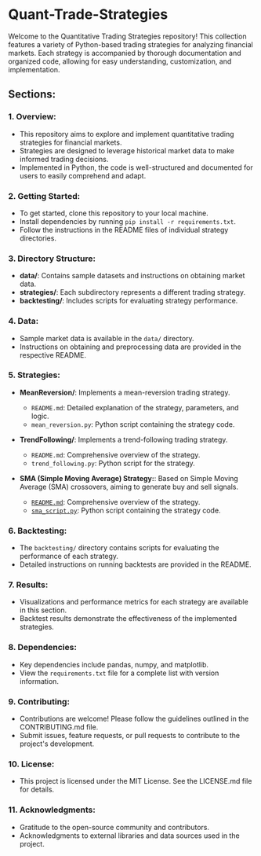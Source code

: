 # Quant-Trade-Strategies

Welcome to the Quantitative Trading Strategies repository! This collection features a variety of Python-based trading strategies for analyzing financial markets. Each strategy is accompanied by thorough documentation and organized code, allowing for easy understanding, customization, and implementation.

## Sections:

### 1. Overview:

- This repository aims to explore and implement quantitative trading strategies for financial markets.
- Strategies are designed to leverage historical market data to make informed trading decisions.
- Implemented in Python, the code is well-structured and documented for users to easily comprehend and adapt.

### 2. Getting Started:

- To get started, clone this repository to your local machine.
- Install dependencies by running `pip install -r requirements.txt`.
- Follow the instructions in the README files of individual strategy directories.

### 3. Directory Structure:

- **data/**: Contains sample datasets and instructions on obtaining market data.
- **strategies/**: Each subdirectory represents a different trading strategy.
- **backtesting/**: Includes scripts for evaluating strategy performance.

### 4. Data:

- Sample market data is available in the `data/` directory.
- Instructions on obtaining and preprocessing data are provided in the respective README.

### 5. Strategies:

- **MeanReversion/**: Implements a mean-reversion trading strategy.
  - `README.md`: Detailed explanation of the strategy, parameters, and logic.
  - `mean_reversion.py`: Python script containing the strategy code.

- **TrendFollowing/**: Implements a trend-following trading strategy.
  - `README.md`: Comprehensive overview of the strategy.
  - `trend_following.py`: Python script for the strategy.
- **SMA (Simple Moving Average) Strategy:**: Based on Simple Moving Average (SMA) crossovers, aiming to generate buy and sell signals.
  - [`README.md`](strategies/SMA/ReadMe.md): Comprehensive overview of the strategy.
  - [`sma_script.py`](strategies/SMA/sma_script.py): Python script containing the strategy code.

### 6. Backtesting:

- The `backtesting/` directory contains scripts for evaluating the performance of each strategy.
- Detailed instructions on running backtests are provided in the README.

### 7. Results:

- Visualizations and performance metrics for each strategy are available in this section.
- Backtest results demonstrate the effectiveness of the implemented strategies.

### 8. Dependencies:

- Key dependencies include pandas, numpy, and matplotlib.
- View the `requirements.txt` file for a complete list with version information.

### 9. Contributing:

- Contributions are welcome! Please follow the guidelines outlined in the CONTRIBUTING.md file.
- Submit issues, feature requests, or pull requests to contribute to the project's development.

### 10. License:

- This project is licensed under the MIT License. See the LICENSE.md file for details.

### 11. Acknowledgments:

- Gratitude to the open-source community and contributors.
- Acknowledgments to external libraries and data sources used in the project.
